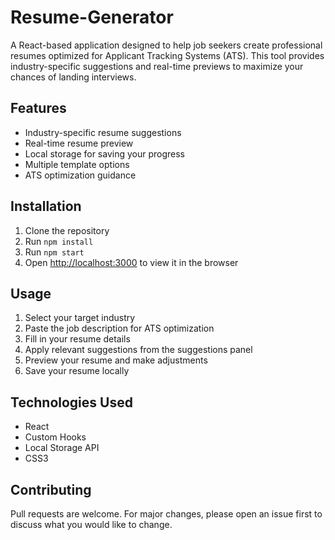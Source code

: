 # Resume-Generator
A React-based application designed to help job seekers create professional resumes optimized for Applicant Tracking Systems (ATS). This tool provides industry-specific suggestions and real-time previews to maximize your chances of landing interviews.
## Features

- Industry-specific resume suggestions
- Real-time resume preview
- Local storage for saving your progress
- Multiple template options
- ATS optimization guidance

## Installation

1. Clone the repository
2. Run `npm install`
3. Run `npm start`
4. Open [http://localhost:3000](http://localhost:3000) to view it in the browser

## Usage

1. Select your target industry
2. Paste the job description for ATS optimization
3. Fill in your resume details
4. Apply relevant suggestions from the suggestions panel
5. Preview your resume and make adjustments
6. Save your resume locally

## Technologies Used

- React
- Custom Hooks
- Local Storage API
- CSS3

## Contributing

Pull requests are welcome. For major changes, please open an issue first to discuss what you would like to change.
